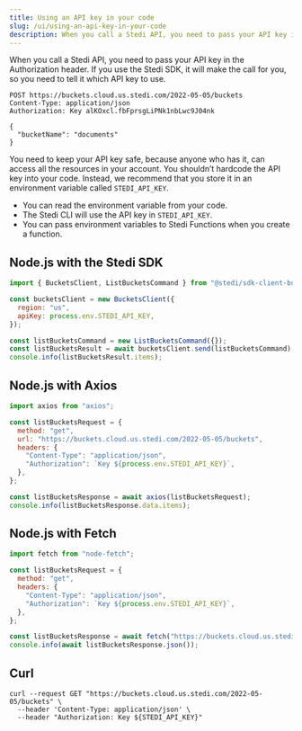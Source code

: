 ```yaml
---
title: Using an API key in your code
slug: /ui/using-an-api-key-in-your-code
description: When you call a Stedi API, you need to pass your API key in the Authorization header.
---
```


When you call a Stedi API, you need to pass your API key in the Authorization header. If you use the Stedi SDK, it will make the call for you, so you need to tell it which API key to use.

```http
POST https://buckets.cloud.us.stedi.com/2022-05-05/buckets
Content-Type: application/json
Authorization: Key alKOxcl.fbFprsgLiPNk1nbLwc9J04nk

{
  "bucketName": "documents"
}
```

You need to keep your API key safe, because anyone who has it, can access all the resources in your account. You shouldn’t hardcode the API key into your code. Instead, we recommend that you store it in an environment variable called `STEDI_API_KEY`.

- You can read the environment variable from your code.
- The Stedi CLI will use the API key in `STEDI_API_KEY`.
- You can pass environment variables to Stedi Functions when you create a function.

## Node.js with the Stedi SDK

```javascript
import { BucketsClient, ListBucketsCommand } from "@stedi/sdk-client-buckets";

const bucketsClient = new BucketsClient({
  region: "us",
  apiKey: process.env.STEDI_API_KEY,
});

const listBucketsCommand = new ListBucketsCommand({});
const listBucketsResult = await bucketsClient.send(listBucketsCommand);
console.info(listBucketsResult.items);
```

## Node.js with Axios

```javascript
import axios from "axios";

const listBucketsRequest = {
  method: "get",
  url: "https://buckets.cloud.us.stedi.com/2022-05-05/buckets",
  headers: {
    "Content-Type": "application/json",
    "Authorization": `Key ${process.env.STEDI_API_KEY}`,
  },
};

const listBucketsResponse = await axios(listBucketsRequest);
console.info(listBucketsResponse.data.items);
```

## Node.js with Fetch

```javascript
import fetch from "node-fetch";

const listBucketsRequest = {
  method: "get",
  headers: {
    "Content-Type": "application/json",
    "Authorization": `Key ${process.env.STEDI_API_KEY}`,
  },
};

const listBucketsResponse = await fetch("https://buckets.cloud.us.stedi.com/2022-05-05/buckets", listBucketsRequest);
console.info(await listBucketsResponse.json());
```

## Curl

```console
curl --request GET "https://buckets.cloud.us.stedi.com/2022-05-05/buckets" \
  --header 'Content-Type: application/json' \
  --header "Authorization: Key ${STEDI_API_KEY}"
```
